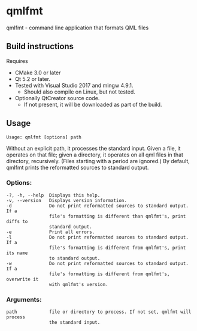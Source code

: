 # qmlfmt
qmlfmt - command line application that formats QML files

## Build instructions
Requires
- CMake 3.0 or later
- Qt 5.2 or later.
- Tested with Visual Studio 2017 and mingw 4.9.1.
  - Should also compile on Linux, but not tested.
- Optionally QtCreator source code.
  - If not present, it will be downloaded as part of the build.
  
## Usage
    Usage: qmlfmt [options] path

Without an explicit path, it processes the standard input. Given a file, it operates on that file; given a directory, it operates on all qml files in that directory, recursively. (Files starting with a period are ignored.) By default, qmlfmt prints the reformatted sources to standard output.

### Options:
    -?, -h, --help  Displays this help.
    -v, --version   Displays version information.
    -d              Do not print reformatted sources to standard output. If a
                    file's formatting is different than qmlfmt's, print diffs to
                    standard output.
    -e              Print all errors.
    -l              Do not print reformatted sources to standard output. If a
                    file's formatting is different from qmlfmt's, print its name
                    to standard output.
    -w              Do not print reformatted sources to standard output. If a
                    file's formatting is different from qmlfmt's, overwrite it
                    with qmlfmt's version.

### Arguments:
    path            file or directory to process. If not set, qmlfmt will process
                    the standard input.
